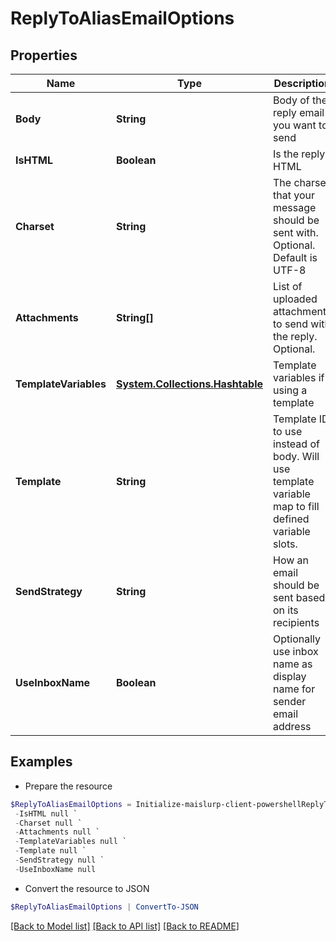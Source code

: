 # ReplyToAliasEmailOptions
## Properties

Name | Type | Description | Notes
------------ | ------------- | ------------- | -------------
**Body** | **String** | Body of the reply email you want to send | 
**IsHTML** | **Boolean** | Is the reply HTML | 
**Charset** | **String** | The charset that your message should be sent with. Optional. Default is UTF-8 | [optional] 
**Attachments** | **String[]** | List of uploaded attachments to send with the reply. Optional. | [optional] 
**TemplateVariables** | [**System.Collections.Hashtable**](SystemCollectionsHashtable) | Template variables if using a template | [optional] 
**Template** | **String** | Template ID to use instead of body. Will use template variable map to fill defined variable slots. | [optional] 
**SendStrategy** | **String** | How an email should be sent based on its recipients | [optional] 
**UseInboxName** | **Boolean** | Optionally use inbox name as display name for sender email address | [optional] 

## Examples

- Prepare the resource
```powershell
$ReplyToAliasEmailOptions = Initialize-maislurp-client-powershellReplyToAliasEmailOptions  -Body null `
 -IsHTML null `
 -Charset null `
 -Attachments null `
 -TemplateVariables null `
 -Template null `
 -SendStrategy null `
 -UseInboxName null
```

- Convert the resource to JSON
```powershell
$ReplyToAliasEmailOptions | ConvertTo-JSON
```

[[Back to Model list]](../README#documentation-for-models) [[Back to API list]](../README#documentation-for-api-endpoints) [[Back to README]](../README)

